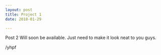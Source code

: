 ```yaml
---
layout: post
title: Project 1
date: 2018-01-29

---
```


Post 2
Will soon be available. Just need to make it look neat to you guys. 

/yhpf
